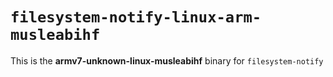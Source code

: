 # `filesystem-notify-linux-arm-musleabihf`

This is the **armv7-unknown-linux-musleabihf** binary for `filesystem-notify`
